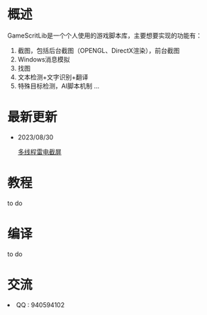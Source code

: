 # 概述

GameScritLib是一个个人使用的游戏脚本库，主要想要实现的功能有：

1. 截图，包括后台截图（OPENGL、DirectX渲染），前台截图
2. Windows消息模拟
3. 找图
4. 文本检测+文字识别+翻译
5. 特殊目标检测，AI脚本机制
...

# 最新更新
* 2023/08/30

    [多线程雷电截屏](./doc/screenshot/README.md)

# 教程

to do

# 编译

to do 

# 交流
<li> QQ : 940594102